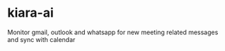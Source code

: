 # kiara-ai
Monitor gmail, outlook and whatsapp for new meeting related messages and sync with calendar
